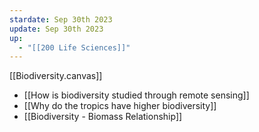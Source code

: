```yaml
---
stardate: Sep 30th 2023
update: Sep 30th 2023
up:
  - "[[200 Life Sciences]]"
---
```


[[Biodiversity.canvas]]

- [[How is biodiversity studied through remote sensing]]
- [[Why do the tropics have higher biodiversity]]
- [[Biodiversity - Biomass Relationship]]
